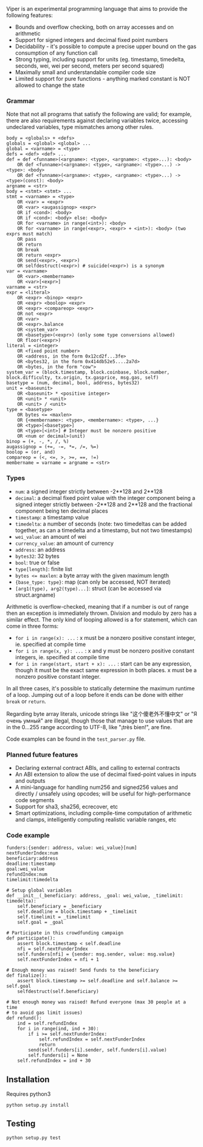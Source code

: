 Viper is an experimental programming language that aims to provide the following features:

* Bounds and overflow checking, both on array accesses and on arithmetic
* Support for signed integers and decimal fixed point numbers
* Decidability - it's possible to compute a precise upper bound on the gas consumption of any function call
* Strong typing, including support for units (eg. timestamp, timedelta, seconds, wei, wei per second, meters per second squared)
* Maximally small and understandable compiler code size
* Limited support for pure functions - anything marked constant is NOT allowed to change the state

### Grammar

Note that not all programs that satisfy the following are valid; for example, there are also requirements against declaring variables twice, accessing undeclared variables, type mismatches among other rules.

    body = <globals> + <defs>
    globals = <global> <global> ...
    global = <varname> = <type>
    defs = <def> <def> ...
    def = def <funname>(<argname>: <type>, <argname>: <type>...): <body>
        OR def <funname>(<argname>: <type>, <argname>: <type>...) -> <type>: <body>
        OR def <funname>(<argname>: <type>, <argname>: <type>...) -> <type>(const): <body>
    argname = <str>
    body = <stmt> <stmt> ...
    stmt = <varname> = <type>
        OR <var> = <expr>
        OR <var> <augassignop> <expr>
        OR if <cond>: <body>
        OR if <cond>: <body> else: <body>
        OR for <varname> in range(<int>): <body>
        OR for <varname> in range(<expr>, <expr> + <int>): <body> (two exprs must match)
        OR pass
        OR return
        OR break
        OR return <expr>
        OR send(<expr>, <expr>)
        OR selfdestruct(<expr>) # suicide(<expr>) is a synonym
    var = <varname>
        OR <var>.<membername>
        OR <var>[<expr>]
    varname = <str>
    expr = <literal>
        OR <expr> <binop> <expr>
        OR <expr> <boolop> <expr>
        OR <expr> <compareop> <expr>
        OR not <expr>
        OR <var>
        OR <expr>.balance
        OR <system_var>
        OR <basetype>(<expr>) (only some type conversions allowed)
        OR floor(<expr>)
    literal = <integer>
        OR <fixed point number>
        OR <address, in the form 0x12cd2f...3fe>
        OR <bytes32, in the form 0x414db52e5....2a7d>
        OR <bytes, in the form "cow">
    system_var = (block.timestamp, block.coinbase, block.number, block.difficulty, tx.origin, tx.gasprice, msg.gas, self)
    basetype = (num, decimal, bool, address, bytes32)
    unit = <baseunit>
        OR <baseunit> * <positive integer>
        OR <unit> * <unit>
        OR <unit> / <unit>
    type = <basetype>
        OR bytes <= <maxlen>
        OR {<membername>: <type>, <membername>: <type>, ...}
        OR <type>[<basetype>]
        OR <type>[<int>] # Integer must be nonzero positive
        OR <num or decimal>(unit)
    binop = (+, -, *, /, %)
    augassignop = (+=, -=, *=, /=, %=)
    boolop = (or, and)
    compareop = (<, <=, >, >=, ==, !=)
    membername = varname = argname = <str>

### Types

* `num`: a signed integer strictly between -2\*\*128 and 2\*\*128
* `decimal`: a decimal fixed point value with the integer component being a signed integer strictly between -2\*\*128 and 2\*\*128 and the fractional component being ten decimal places
* `timestamp`: a timestamp value
* `timedelta`: a number of seconds (note: two timedeltas can be added together, as can a timedelta and a timestamp, but not two timestamps)
* `wei_value`: an amount of wei
* `currency_value`: an amount of currency
* `address`: an address
* `bytes32`: 32 bytes
* `bool`: true or false
* `type[length]`: finite list
* `bytes <= maxlen`: a byte array with the given maximum length
* `{base_type: type}`: map (can only be accessed, NOT iterated)
* `[arg1(type), arg2(type)...]`: struct (can be accessed via struct.argname)

Arithmetic is overflow-checked, meaning that if a number is out of range then an exception is immediately thrown. Division and modulo by zero has a similar effect. The only kind of looping allowed is a for statement, which can come in three forms:

* `for i in range(x): ...` : x must be a nonzero positive constant integer, ie. specified at compile time
* `for i in range(x, y): ...` : x and y must be nonzero positive constant integers, ie. specified at compile time
* `for i in range(start, start + x): ...` : start can be any expression, though it must be the exact same expression in both places. x must be a nonzero positive constant integer.

In all three cases, it's possible to statically determine the maximum runtime of a loop. Jumping out of a loop before it ends can be done with either `break` or `return`.

Regarding byte array literals, unicode strings like "这个傻老外不懂中文" or "Я очень умный" are illegal, though those that manage to use values that are in the 0...255 range according to UTF-8, like "¡très bien!", are fine.

Code examples can be found in the `test_parser.py` file.

### Planned future features

* Declaring external contract ABIs, and calling to external contracts
* An ABI extension to allow the use of decimal fixed-point values in inputs and outputs
* A mini-language for handling num256 and signed256 values and directly / unsafely using opcodes; will be useful for high-performance code segments
* Support for sha3, sha256, ecrecover, etc
* Smart optimizations, including compile-time computation of arithmetic and clamps, intelligently computing realistic variable ranges, etc

### Code example

    funders:{sender: address, value: wei_value}[num]
    nextFunderIndex:num
    beneficiary:address
    deadline:timestamp
    goal:wei_value
    refundIndex:num
    timelimit:timedelta
    
    # Setup global variables
    def __init__(_beneficiary: address, _goal: wei_value, _timelimit: timedelta):
        self.beneficiary = _beneficiary
        self.deadline = block.timestamp + _timelimit
        self.timelimit = _timelimit
        self.goal = _goal
    
    # Participate in this crowdfunding campaign
    def participate():
        assert block.timestamp < self.deadline
        nfi = self.nextFunderIndex
        self.funders[nfi] = {sender: msg.sender, value: msg.value}
        self.nextFunderIndex = nfi + 1
    
    # Enough money was raised! Send funds to the beneficiary
    def finalize():
        assert block.timestamp >= self.deadline and self.balance >= self.goal
        selfdestruct(self.beneficiary)
    
    # Not enough money was raised! Refund everyone (max 30 people at a time
    # to avoid gas limit issues)
    def refund():
        ind = self.refundIndex
        for i in range(ind, ind + 30):
            if i >= self.nextFunderIndex:
                self.refundIndex = self.nextFunderIndex
                return
            send(self.funders[i].sender, self.funders[i].value)
            self.funders[i] = None
        self.refundIndex = ind + 30

## Installation

Requires python3

	python setup.py install

## Testing

	python setup.py test
